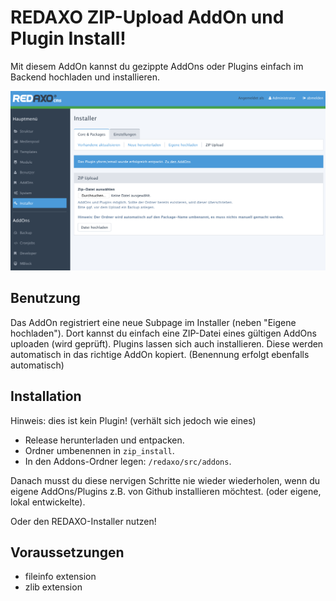 # REDAXO ZIP-Upload AddOn und Plugin Install!
Mit diesem AddOn kannst du gezippte AddOns oder Plugins einfach im Backend hochladen und installieren.

![Screenshot](https://raw.githubusercontent.com/FriendsOfREDAXO/zip_install/assets/screen.png)

Benutzung
------------
Das AddOn registriert eine neue Subpage im Installer (neben "Eigene hochladen"). Dort kannst du einfach eine ZIP-Datei eines gültigen AddOns uploaden (wird geprüft). Plugins lassen sich auch installieren. Diese werden automatisch in das richtige AddOn kopiert. (Benennung erfolgt ebenfalls automatisch)

Installation
------------
Hinweis: dies ist kein Plugin! (verhält sich jedoch wie eines)

* Release herunterladen und entpacken.
* Ordner umbenennen in `zip_install`.
* In den Addons-Ordner legen: `/redaxo/src/addons`.

Danach musst du diese nervigen Schritte nie wieder wiederholen, wenn du eigene AddOns/Plugins z.B. von Github installieren möchtest. (oder eigene, lokal entwickelte).

Oder den REDAXO-Installer nutzen!

Voraussetzungen
------------

* fileinfo extension
* zlib extension
